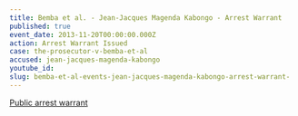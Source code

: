 ```yaml
---
title: Bemba et al. - Jean-Jacques Magenda Kabongo - Arrest Warrant
published: true
event_date: 2013-11-20T00:00:00.000Z
action: Arrest Warrant Issued
case: the-prosecutor-v-bemba-et-al
accused: jean-jacques-magenda-kabongo
youtube_id:
slug: bemba-et-al-events-jean-jacques-magenda-kabongo-arrest-warrant-
---
```



[Public arrest warrant](http://www.icc-cpi.int/iccdocs/doc/doc1694691.pdf)